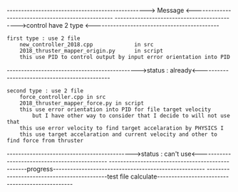 -------------------------------------------------> Message <--------------------------------------------------
-------------------------------------------->control have 2 type <--------------------------------------------

	first type : use 2 file
		new_controller_2018.cpp				in src
		2018_thruster_mapper_origin.py		in script
		this use PID to control output by input error orientation into PID

---------------------------------------------->status : already<----------------------------------------------


	second type : use 2 file
		force_controller.cpp in src
		2018_thruster_mapper_force.py in script
		this use error orientation into PID for file target velocity
			but I have other way to consider that I decide to will not use that
		this use error velocity to find target accelaration by PHYSICS I
		this use target accelaration and current velocity and other to find force from thruster

-------------------------------------------->status : can't use<----------------------------------------------
-------------------------------------------------progress-----------------------------------------------------
-------------------------------------------test file calculate------------------------------------------------	
